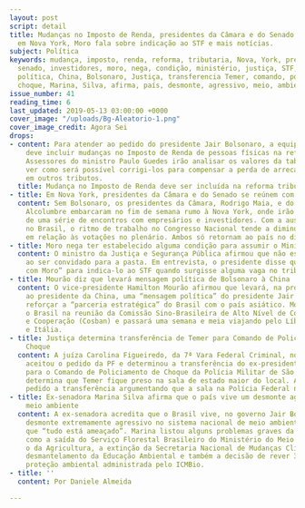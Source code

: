 ```yaml
---
layout: post
script: detail
title: Mudanças no Imposto de Renda, presidentes da Câmara e do Senado encontram investidores
  em Nova York, Moro fala sobre indicação ao STF e mais notícias.
subject: Política
keywords: mudança, imposto, renda, reforma, tributaria, Nova, York, presidente, câmara,
  senado, investidores, moro, nega, condição, ministério, justiça, STF, mourão, mensagem,
  política, China, Bolsonaro, Justiça, transferencia Temer, comando, policiamento,
  choque, Marina, Silva, afirma, país, desmonte, agressivo, meio, ambiente
issue_number: 41
reading_time: 6
last_updated: 2019-05-13 03:00:00 +0000
cover_image: "/uploads/Bg-Aleatorio-1.png"
cover_image_credit: Agora Sei
drops:
- content: Para atender ao pedido do presidente Jair Bolsonaro, a equipe econômica
    deve incluir mudanças no Imposto de Renda de pessoas físicas na reforma tributária.
    Assessores do ministro Paulo Guedes irão analisar os valores da tabela do IR e
    ver como será possível corrigi-los para compensar a perda de arrecadação com alterações
    em outros tributos.
  title: Mudança no Imposto de Renda deve ser incluída na reforma tributária
- title: Em Nova York, presidentes da Câmara e do Senado se reúnem com investidores
  content: Sem Bolsonaro, os presidentes da Câmara, Rodrigo Maia, e do Senado, Davi
    Alcolumbre embarcaram no fim de semana rumo à Nova York, onde irão participar
    de uma série de encontros com empresários e investidores. Com a ausência dos dois
    no Brasil, o ritmo de trabalho no Congresso Nacional tende a diminuir, especialmente
    em relação às votações no plenário. Ambos só retornam ao país no dia 15 de maio.
- title: Moro nega ter estabelecido alguma condição para assumir o Ministério da Justiça
  content: O ministro da Justiça e Segurança Pública afirmou que não estabeleceu condições
    ao ser convidado para a pasta. Em entrevista, o presidente disse que fez “compromisso
    com Moro” para indica-lo ao STF quando surgisse alguma vaga no tribunal.
- title: Mourão diz que levará mensagem política de Bolsonaro à China
  content: O vice-presidente Hamilton Mourão afirmou que levará, na próxima semana,
    ao presidente da China, uma “mensagem política” do presidente Jair Bolsonaro para
    reforçar a “parceria estratégica” do Brasil com o país asiático. Mourão irá representar
    o Brasil na reunião da Comissão Sino-Brasileira de Alto Nível de Concentração
    e Cooperação (Cosban) e passará uma semana e meia viajando pelo Líbano, China
    e Itália.
- title: Justiça determina transferência de Temer para Comando de Policiamento de
    Choque
  content: A juíza Carolina Figueiredo, da 7ª Vara Federal Criminal, no Rio de Janeiro
    aceitou o pedido da PF e determinou a transferência do ex-presidente Michel Temer
    para o Comando de Policiamento de Choque da Polícia Militar de São Paulo. A decisão
    determina que Temer fique preso na sala de estado maior do local. A defesa havia
    pedido a transferência argumentando que a sala na Polícia Federal não era adequada.
- title: Ex-senadora Marina Silva afirma que o país vive um desmonte agressivo no
    meio ambiente
  content: A ex-senadora acredita que o Brasil vive, no governo Jair Bolsonaro, um
    desmonte extremamente agressivo no sistema nacional de meio ambiente e afirma
    que “tudo está ameaçado”. Marina listou alguns problemas graves da gestão de Bolsonaro,
    como a saída do Serviço Florestal Brasileiro do Ministério do Meio Ambiente para
    o da Agricultura, a extinção da Secretaria Nacional de Mudanças Climáticas, o
    desmantelamento da Educação Ambiental e também a decisão de rever 334 áreas de
    proteção ambiental administrada pelo ICMBio.
- title: ''
  content: Por Daniele Almeida

---
```

